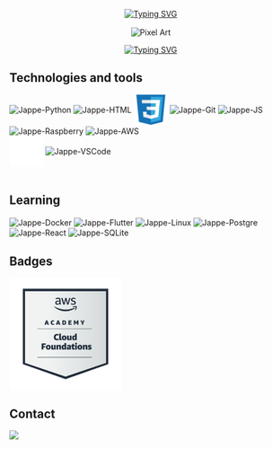 <p align="center">
  <a href="https://git.io/typing-svg"><img src="https://readme-typing-svg.herokuapp.com?font=Fira+Code&size=30&duration=3000&pause=1000&color=F76500&center=true&vCenter=true&width=300&lines=Praise+the+sun!" alt="Typing SVG" /></a>
</p>

<div align="center">
  <img align="center" src="https://media.tenor.com/drxH1lO9cfEAAAAj/dark-souls-bonfire.gif" alt="Pixel Art" align="right" width="200">

  <br>

<p align="center">
<a href="https://git.io/typing-svg"><img src="https://readme-typing-svg.herokuapp.com?font=Fira+Code&duration=3000&pause=1000&color=17F700&center=true&vCenter=true&lines=%E2%92%B6+Rest+at+the+bonfire" alt="Typing SVG" /></a>
</p>
</div>

## Technologies and tools
<div style="display: inline_block">
  <img align="center" alt="Jappe-Python" height="55" width="60" src="https://cdn.jsdelivr.net/gh/devicons/devicon@latest/icons/python/python-original.svg">
  <img align="center" alt="Jappe-HTML" height="55" width="60" src="https://cdn.jsdelivr.net/gh/devicons/devicon@latest/icons/html5/html5-original.svg">
  <img align="center" alt="Jappe-CSS" height="55" width="60" src="https://raw.githubusercontent.com/devicons/devicon/master/icons/css3/css3-original.svg">
  <img align="center" alt="Jappe-Git" height="55" width="60" src="https://cdn.jsdelivr.net/gh/devicons/devicon/icons/git/git-original.svg">
  <img align="center" alt="Jappe-JS" height="55" width="60" src="https://cdn.jsdelivr.net/gh/devicons/devicon@latest/icons/javascript/javascript-original.svg">
  <img align="center" alt="Jappe-Raspberry" height="55" width="60" src="https://cdn.jsdelivr.net/gh/devicons/devicon@latest/icons/raspberrypi/raspberrypi-original.svg" />
  <img align="center" alt="Jappe-AWS" height="55" width="60" src="https://cdn.jsdelivr.net/gh/devicons/devicon@latest/icons/amazonwebservices/amazonwebservices-plain-wordmark.svg" /><br>
  <img align="center" alt="Jappe-Flask" height="55" width="60" src="./assets/flask.png">
  <img align="center" alt="Jappe-VSCode" height="55" width="60" src="https://cdn.jsdelivr.net/gh/devicons/devicon@latest/icons/vscode/vscode-original.svg">
</div>
<br>

## Learning
<div style="display: inline_block">
  <img align="center" alt="Jappe-Docker" height="55" width="60" src="https://cdn.jsdelivr.net/gh/devicons/devicon@latest/icons/docker/docker-plain.svg">
  <img align="center" alt="Jappe-Flutter" height="55" width="60" src="https://cdn.jsdelivr.net/gh/devicons/devicon@latest/icons/flutter/flutter-plain.svg" />
  <img align="center" alt="Jappe-Linux" height="55" width="60" src="https://cdn.jsdelivr.net/gh/devicons/devicon@latest/icons/linux/linux-original.svg" />
  <img align="center" alt="Jappe-Postgre" height="55" width="60" src="https://cdn.jsdelivr.net/gh/devicons/devicon@latest/icons/postgresql/postgresql-original.svg" />
  <img align="center" alt="Jappe-React" height="55" width="60" src="https://cdn.jsdelivr.net/gh/devicons/devicon@latest/icons/react/react-original.svg" />
  <img align="center" alt="Jappe-SQLite" height="55" width="60" src="https://cdn.jsdelivr.net/gh/devicons/devicon@latest/icons/sqlite/sqlite-original.svg" />
</div>


## Badges
<a href="https://www.credly.com/badges/8db44c40-1da4-421e-8955-8fb3cf3ba257/public_url" target="_blank">
  <img align="center" alt="Jappe-AWS" src="./assets/aws_badge.png" height="200" width="200">
</a>




## Contact

<div> 
  <a href="mailto:gabrieljappemoura95071@gmail.com"><img src="https://img.shields.io/badge/-Gmail-%23333?style=for-the-badge&logo=gmail&logoColor=white" target="_blank"></a>
</div>


